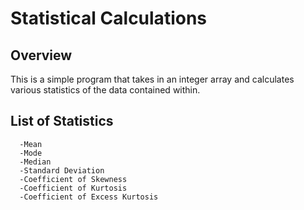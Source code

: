 # Statistical Calculations

## Overview
This is a simple program that takes in an integer array and calculates various statistics of the data contained within.

## List of Statistics
```
  -Mean
  -Mode
  -Median
  -Standard Deviation
  -Coefficient of Skewness
  -Coefficient of Kurtosis
  -Coefficient of Excess Kurtosis
```
